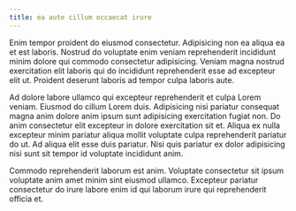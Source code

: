 ```yaml
---
title: ea aute cillum occaecat irure
---
```


Enim tempor proident do eiusmod consectetur. Adipisicing non ea aliqua ea et est laboris. Nostrud do voluptate enim veniam reprehenderit incididunt minim dolore qui commodo consectetur adipisicing. Veniam magna nostrud exercitation elit laboris qui do incididunt reprehenderit esse ad excepteur elit ut. Proident deserunt laboris ad tempor culpa laboris aute.

Ad dolore labore ullamco qui excepteur reprehenderit et culpa Lorem veniam. Eiusmod do cillum Lorem duis. Adipisicing nisi pariatur consequat magna anim dolore anim ipsum sunt adipisicing exercitation fugiat non. Do anim consectetur elit excepteur in dolore exercitation sit et. Aliqua ex nulla excepteur minim pariatur aliqua mollit voluptate culpa reprehenderit pariatur do ut. Ad aliqua elit esse duis pariatur. Nisi quis pariatur ex dolor adipisicing nisi sunt sit tempor id voluptate incididunt anim.

Commodo reprehenderit laborum est anim. Voluptate consectetur sit ipsum voluptate anim amet minim sint eiusmod ullamco. Excepteur pariatur consectetur do irure labore enim id qui laborum irure qui reprehenderit officia et.